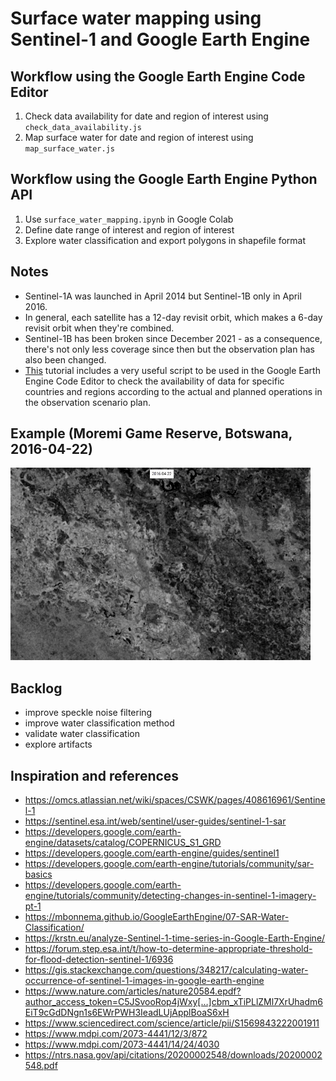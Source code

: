 # Surface water mapping using Sentinel-1 and Google Earth Engine

## Workflow using the Google Earth Engine Code Editor

1. Check data availability for date and region of interest using `check_data_availability.js`
2. Map surface water for date and region of interest using `map_surface_water.js`

## Workflow using the Google Earth Engine Python API

1. Use `surface_water_mapping.ipynb` in Google Colab
2. Define date range of interest and region of interest
2. Explore water classification and export polygons in shapefile format

## Notes

- Sentinel-1A was launched in April 2014 but Sentinel-1B only in April 2016.
- In general, each satellite has a 12-day revisit orbit, which makes a 6-day revisit orbit when they're combined.
- Sentinel-1B has been broken since December 2021 - as a consequence, there's not only less coverage since then but the observation plan has also been changed.
- [This](https://developers.google.com/earth-engine/tutorials/community/sar-basics) tutorial includes a very useful script to be used in the Google Earth Engine Code Editor
to check the availability of data for specific countries and regions according to the actual and planned operations in the observation scenario plan.

## Example (Moremi Game Reserve, Botswana, 2016-04-22)

![moremi game reserve 2016-04-22](moremi_game_reserve_2016_04_22.gif 'moremi game reserve 2016-04-22')

## Backlog

- improve speckle noise filtering
- improve water classification method
- validate water classification
- explore artifacts

## Inspiration and references

- https://omcs.atlassian.net/wiki/spaces/CSWK/pages/408616961/Sentinel-1
- https://sentinel.esa.int/web/sentinel/user-guides/sentinel-1-sar
- https://developers.google.com/earth-engine/datasets/catalog/COPERNICUS_S1_GRD
- https://developers.google.com/earth-engine/guides/sentinel1
- https://developers.google.com/earth-engine/tutorials/community/sar-basics
- https://developers.google.com/earth-engine/tutorials/community/detecting-changes-in-sentinel-1-imagery-pt-1
- https://mbonnema.github.io/GoogleEarthEngine/07-SAR-Water-Classification/
- https://krstn.eu/analyze-Sentinel-1-time-series-in-Google-Earth-Engine/
- https://forum.step.esa.int/t/how-to-determine-appropriate-threshold-for-flood-detection-sentinel-1/6936
- https://gis.stackexchange.com/questions/348217/calculating-water-occurrence-of-sentinel-1-images-in-google-earth-engine
- https://www.nature.com/articles/nature20584.epdf?author_access_token=C5JSvooRop4jWxy[…]cbm_xTiPLlZMl7XrUhadm6EiT9cGdDNgn1s6EWrPWH3IeadLUjApplBoaS6xH
- https://www.sciencedirect.com/science/article/pii/S1569843222001911
- https://www.mdpi.com/2073-4441/12/3/872
- https://www.mdpi.com/2073-4441/14/24/4030
- https://ntrs.nasa.gov/api/citations/20200002548/downloads/20200002548.pdf
